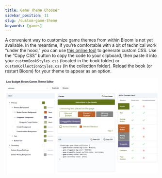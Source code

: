 ```yaml
---
title: Game Theme Chooser
sidebar_position: 11
slug: /custom-game-theme
keywords: [games]
---
```




A convenient way to customize game themes from within Bloom is not yet available. In the meantime, if you’re comfortable with a bit of technical work “under the hood,” you can use [this online tool](http://tools.bloomlibrary.org/game-theme-editor) to generate custom CSS. Use the “Copy CSS” button to copy the code to your clipboard, then paste it into your `customBookStyles.css` (located in the book folder) or `customCollectionStyles.css` (in the collection folder). Reload the book (or restart Bloom) for your theme to appear as an option.


![](./custom-game-theme.21d4bb19-df12-8021-a970-ccc55372c641.png)

